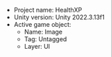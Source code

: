 <!-- UNITY CODE ASSIST INSTRUCTIONS START -->
- Project name: HealthXP
- Unity version: Unity 2022.3.13f1
- Active game object:
  - Name: Image
  - Tag: Untagged
  - Layer: UI
<!-- UNITY CODE ASSIST INSTRUCTIONS END -->